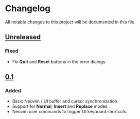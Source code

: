 # Changelog

All notable changes to this project will be documented in this file.

## [Unreleased]

### Fixed

* Fix **Quit** and **Reset** buttons in the error dialogs.

## [0.1]

### Added

* Basic Neovim / UI buffer and cursor synchronization.
* Support for **Normal**, **Insert** and **Replace** modes.
* Neovim user commands to trigger UI keyboard shortcuts.

[unreleased]: https://github.com/mickael-menu/ShadowVim/compare/main...HEAD
[0.2]: https://github.com/mickael-menu/ShadowVim/compare/0.1.0...0.2.0
[0.1]: https://github.com/mickael-menu/ShadowVim/tree/0.1.0
